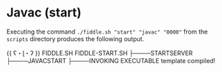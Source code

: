 Javac (start)
======

Executing the command `./fiddle.sh "start" "javac" "0000"` from the `scripts` directory produces the following output.

   {{ ʕ・ɭ・ʔ }}
   FIDDLE.SH
   FIDDLE-START.SH
   ├────STARTSERVER
   ├────JAVACSTART
   ├────INVOKING EXECUTABLE
   template compiled!




